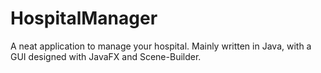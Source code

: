 # HospitalManager
A neat application to manage your hospital. 
Mainly written in Java, with a GUI designed with JavaFX and Scene-Builder.
